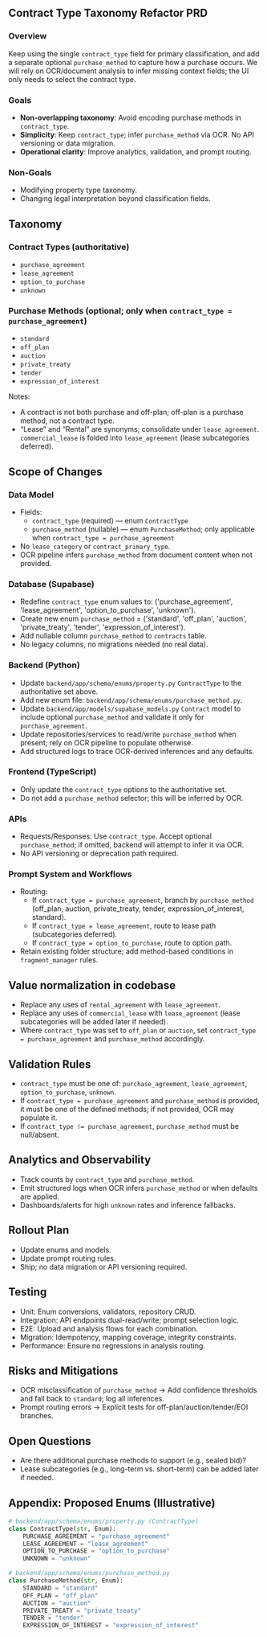 ## Contract Type Taxonomy Refactor PRD

### Overview
Keep using the single `contract_type` field for primary classification, and add a separate optional `purchase_method` to capture how a purchase occurs. We will rely on OCR/document analysis to infer missing context fields; the UI only needs to select the contract type.

### Goals
- **Non-overlapping taxonomy**: Avoid encoding purchase methods in `contract_type`.
- **Simplicity**: Keep `contract_type`; infer `purchase_method` via OCR. No API versioning or data migration.
- **Operational clarity**: Improve analytics, validation, and prompt routing.

### Non-Goals
- Modifying property type taxonomy.
- Changing legal interpretation beyond classification fields.

## Taxonomy

### Contract Types (authoritative)
- `purchase_agreement`
- `lease_agreement`
- `option_to_purchase`
- `unknown`

### Purchase Methods (optional; only when `contract_type = purchase_agreement`)
- `standard`
- `off_plan`
- `auction`
- `private_treaty`
- `tender`
- `expression_of_interest`

Notes:
- A contract is not both purchase and off-plan; off-plan is a purchase method, not a contract type.
- “Lease” and “Rental” are synonyms; consolidate under `lease_agreement`. `commercial_lease` is folded into `lease_agreement` (lease subcategories deferred).

## Scope of Changes

### Data Model
- Fields:
  - `contract_type` (required) — enum `ContractType`
  - `purchase_method` (nullable) — enum `PurchaseMethod`; only applicable when `contract_type = purchase_agreement`
- No `lease_category` or `contract_primary_type`.
- OCR pipeline infers `purchase_method` from document content when not provided.

### Database (Supabase)
- Redefine `contract_type` enum values to: ('purchase_agreement', 'lease_agreement', 'option_to_purchase', 'unknown').
- Create new enum `purchase_method` = ('standard', 'off_plan', 'auction', 'private_treaty', 'tender', 'expression_of_interest').
- Add nullable column `purchase_method` to `contracts` table.
- No legacy columns, no migrations needed (no real data).

### Backend (Python)
- Update `backend/app/schema/enums/property.py` `ContractType` to the authoritative set above.
- Add new enum file: `backend/app/schema/enums/purchase_method.py`.
- Update `backend/app/models/supabase_models.py` `Contract` model to include optional `purchase_method` and validate it only for `purchase_agreement`.
- Update repositories/services to read/write `purchase_method` when present; rely on OCR pipeline to populate otherwise.
- Add structured logs to trace OCR-derived inferences and any defaults.

### Frontend (TypeScript)
- Only update the `contract_type` options to the authoritative set.
- Do not add a `purchase_method` selector; this will be inferred by OCR.

### APIs
- Requests/Responses: Use `contract_type`. Accept optional `purchase_method`; if omitted, backend will attempt to infer it via OCR.
- No API versioning or deprecation path required.

### Prompt System and Workflows
- Routing:
  - If `contract_type = purchase_agreement`, branch by `purchase_method` (off_plan, auction, private_treaty, tender, expression_of_interest, standard).
  - If `contract_type = lease_agreement`, route to lease path (subcategories deferred).
  - If `contract_type = option_to_purchase`, route to option path.
- Retain existing folder structure; add method-based conditions in `fragment_manager` rules.

## Value normalization in codebase
- Replace any uses of `rental_agreement` with `lease_agreement`.
- Replace any uses of `commercial_lease` with `lease_agreement` (lease subcategories will be added later if needed).
- Where `contract_type` was set to `off_plan` or `auction`, set `contract_type = purchase_agreement` and `purchase_method` accordingly.

## Validation Rules
- `contract_type` must be one of: `purchase_agreement`, `lease_agreement`, `option_to_purchase`, `unknown`.
- If `contract_type = purchase_agreement` and `purchase_method` is provided, it must be one of the defined methods; if not provided, OCR may populate it.
- If `contract_type != purchase_agreement`, `purchase_method` must be null/absent.

## Analytics and Observability
- Track counts by `contract_type` and `purchase_method`.
- Emit structured logs when OCR infers `purchase_method` or when defaults are applied.
- Dashboards/alerts for high `unknown` rates and inference fallbacks.

## Rollout Plan
- Update enums and models.
- Update prompt routing rules.
- Ship; no data migration or API versioning required.

## Testing
- Unit: Enum conversions, validators, repository CRUD.
- Integration: API endpoints dual-read/write; prompt selection logic.
- E2E: Upload and analysis flows for each combination.
- Migration: Idempotency, mapping coverage, integrity constraints.
- Performance: Ensure no regressions in analysis routing.

## Risks and Mitigations
- OCR misclassification of `purchase_method` → Add confidence thresholds and fall back to `standard`; log all inferences.
- Prompt routing errors → Explicit tests for off-plan/auction/tender/EOI branches.

## Open Questions
- Are there additional purchase methods to support (e.g., sealed bid)?
- Lease subcategories (e.g., long-term vs. short-term) can be added later if needed.

## Appendix: Proposed Enums (Illustrative)
```python
# backend/app/schema/enums/property.py (ContractType)
class ContractType(str, Enum):
    PURCHASE_AGREEMENT = "purchase_agreement"
    LEASE_AGREEMENT = "lease_agreement"
    OPTION_TO_PURCHASE = "option_to_purchase"
    UNKNOWN = "unknown"

# backend/app/schema/enums/purchase_method.py
class PurchaseMethod(str, Enum):
    STANDARD = "standard"
    OFF_PLAN = "off_plan"
    AUCTION = "auction"
    PRIVATE_TREATY = "private_treaty"
    TENDER = "tender"
    EXPRESSION_OF_INTEREST = "expression_of_interest"
```


